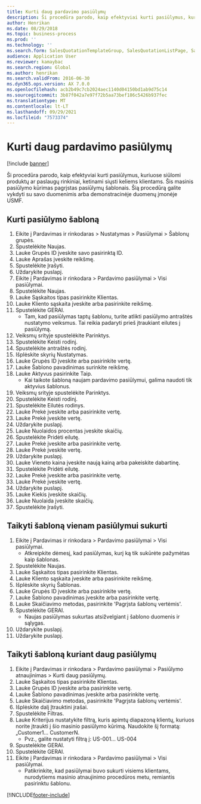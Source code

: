 ```yaml
---
title: Kurti daug pardavimo pasiūlymų
description: Ši procedūra parodo, kaip efektyviai kurti pasiūlymus, kuriuose siūlomi produktų ar paslaugų rinkiniai, ketinami siųsti keliems klientams.
author: Henrikan
ms.date: 08/29/2018
ms.topic: business-process
ms.prod: ''
ms.technology: ''
ms.search.form: SalesQuotationTemplateGroup, SalesQuotationListPage, SalesCreateQuotation, SalesQuotationTable, SysQueryForm, SalesQuickQuote
audience: Application User
ms.reviewer: kamaybac
ms.search.region: Global
ms.author: henrikan
ms.search.validFrom: 2016-06-30
ms.dyn365.ops.version: AX 7.0.0
ms.openlocfilehash: acb2b49c7cb2024aec1140d04150bd1ab9d75c14
ms.sourcegitcommit: 3b87f042a7e97f72b5aa73bef186c5426b937fec
ms.translationtype: MT
ms.contentlocale: lt-LT
ms.lasthandoff: 09/29/2021
ms.locfileid: "7573374"
---
```

# <a name="mass-create-sales-quotations"></a>Kurti daug pardavimo pasiūlymų

[!include [banner](../../includes/banner.md)]

Ši procedūra parodo, kaip efektyviai kurti pasiūlymus, kuriuose siūlomi produktų ar paslaugų rinkiniai, ketinami siųsti keliems klientams. Šis masinis pasiūlymo kūrimas pagrįstas pasiūlymų šablonais. Šią procedūrą galite vykdyti su savo duomenimis arba demonstracinėje duomenų įmonėje USMF.


## <a name="create-a-quotation-template"></a>Kurti pasiūlymo šabloną
1. Eikite į Pardavimas ir rinkodaras > Nustatymas > Pasiūlymai > Šablonų grupės.
2. Spustelėkite Naujas.
3. Lauke Grupės ID įveskite savo pasirinktą ID.
4. Lauke Aprašas įveskite reikšmę.
5. Spustelėkite Įrašyti.
6. Uždarykite puslapį.
7. Eikite į Pardavimas ir rinkodara > Pardavimo pasiūlymai > Visi pasiūlymai.
8. Spustelėkite Naujas.
9. Lauke Sąskaitos tipas pasirinkite Klientas.
10. Lauke Kliento sąskaita įveskite arba pasirinkite reikšmę.
11. Spustelėkite GERAI.
    * Tam, kad pasiūlymas taptų šablonu, turite atlikti pasiūlymo antraštės nustatymo veiksmus. Tai reikia padaryti prieš įtraukiant eilutes į pasiūlymą.   
12. Veiksmų srityje spustelėkite Parinktys.
13. Spustelėkite Keisti rodinį.
14. Spustelėkite antraštės rodinį.
15. Išplėskite skyrių Nustatymas.
16. Lauke Grupės ID įveskite arba pasirinkite vertę.
17. Lauke Šablono pavadinimas surinkite reikšmę.
18. Lauke Aktyvus pasirinkite Taip.
    * Kai taikote šabloną naujam pardavimo pasiūlymui, galima naudoti tik aktyvius šablonus.  
19. Veiksmų srityje spustelėkite Parinktys.
20. Spustelėkite Keisti rodinį.
21. Spustelėkite Eilutės rodinys.
22. Lauke Prekė įveskite arba pasirinkite vertę.
23. Lauke Prekė įveskite vertę.
24. Uždarykite puslapį.
25. Lauke Nuolaidos procentas įveskite skaičių.
26. Spustelėkite Pridėti eilutę.
27. Lauke Prekė įveskite arba pasirinkite vertę.
28. Lauke Prekė įveskite vertę.
29. Uždarykite puslapį.
30. Lauke Vieneto kaina įveskite naują kainą arba pakeiskite dabartinę.
31. Spustelėkite Pridėti eilutę.
32. Lauke Prekė įveskite arba pasirinkite vertę.
33. Lauke Prekė įveskite vertę.
34. Uždarykite puslapį.
35. Lauke Kiekis įveskite skaičių.
36. Lauke Nuolaida įveskite skaičių.
37. Spustelėkite Įrašyti.

## <a name="apply-the-template-to-create-a-single-quotation"></a>Taikyti šabloną vienam pasiūlymui sukurti
1. Eikite į Pardavimas ir rinkodara > Pardavimo pasiūlymai > Visi pasiūlymai.
    * Atkreipkite dėmesį, kad pasiūlymas, kurį ką tik sukūrėte pažymėtas kaip šablonas.  
2. Spustelėkite Naujas.
3. Lauke Sąskaitos tipas pasirinkite Klientas.
4. Lauke Kliento sąskaita įveskite arba pasirinkite reikšmę.
5. Išplėskite skyrių Šablonas.
6. Lauke Grupės ID įveskite arba pasirinkite vertę.
7. Lauke Šablono pavadinimas įveskite arba pasirinkite vertę.
8. Lauke Skaičiavimo metodas, pasirinkite 'Pagrįsta šablonų vertėmis'.
9. Spustelėkite GERAI.
    * Naujas pasiūlymas sukurtas atsižvelgiant į šablono duomenis ir sąlygas.  
10. Uždarykite puslapį.
11. Uždarykite puslapį.

## <a name="apply-the-template-to-mass-create-quotations"></a>Taikyti šabloną kuriant daug pasiūlymų
1. Eikite į Pardavimas ir rinkodara > Pardavimo pasiūlymai > Pasiūlymo atnaujinimas > Kurti daug pasiūlymų.
2. Lauke Sąskaitos tipas pasirinkite Klientas.
3. Lauke Grupės ID įveskite arba pasirinkite vertę.
4. Lauke Šablono pavadinimas įveskite arba pasirinkite vertę.
5. Lauke Skaičiavimo metodas, pasirinkite 'Pagrįsta šablonų vertėmis'.
6. Išplėskite dalį Įtrauktini įrašai.
7. Spustelėkite Filtras.
8. Lauke Kriterijus nustatykite filtrą, kuris apimtų diapazoną klientų, kuriuos norite įtraukti į šio masinio pasiūlymo kūrimą. Naudokite šį formatą: „Customer1... CustomerN.
    * Pvz., galite nustatyti filtrą į: US-001... US-004  
9. Spustelėkite GERAI.
10. Spustelėkite GERAI.
11. Eikite į Pardavimas ir rinkodara > Pardavimo pasiūlymai > Visi pasiūlymai.
    * Patikrinkite, kad pasiūlymai buvo sukurti visiems klientams, nurodytiems masinio atnaujinimo procedūros metu, remiantis pasirinktu šablonu.  



[!INCLUDE[footer-include](../../../includes/footer-banner.md)]